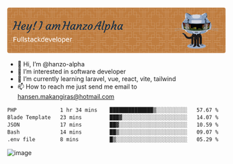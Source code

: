 ![Header](./github-header-image.png)

- 👋 Hi, I’m @hanzo-alpha
- 👀 I’m interested in software developer
- 🌱 I’m currently learning laravel, vue, react, vite, tailwind
- 📫 How to reach me just send me email to hansen.makangiras@hotmail.com 

<!---
hanzo-alpha/hanzo-alpha is a ✨ special ✨ repository because its `README.md` (this file) appears on your GitHub profile.
You can click the Preview link to take a look at your changes.
--->

<!--START_SECTION:waka-->

```txt
PHP              1 hr 34 mins    ██████████████▒░░░░░░░░░░   57.67 %
Blade Template   23 mins         ███▓░░░░░░░░░░░░░░░░░░░░░   14.07 %
JSON             17 mins         ██▓░░░░░░░░░░░░░░░░░░░░░░   10.59 %
Bash             14 mins         ██▒░░░░░░░░░░░░░░░░░░░░░░   09.07 %
.env file        8 mins          █▒░░░░░░░░░░░░░░░░░░░░░░░   05.29 %
```

<!--END_SECTION:waka-->

![image](https://github.com/hanzo-alpha/hanzo-alpha/assets/111342797/c4bd2977-6123-4017-8652-6e166259b484)

